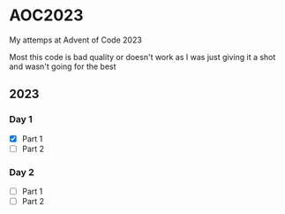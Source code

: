 # AOC2023

My attemps at Advent of Code 2023

Most this code is bad quality or doesn't work as I was just giving it a shot and wasn't going for the best

## 2023
### Day 1
- [x] Part 1
- [ ] Part 2
### Day 2
- [ ] Part 1
- [ ] Part 2
